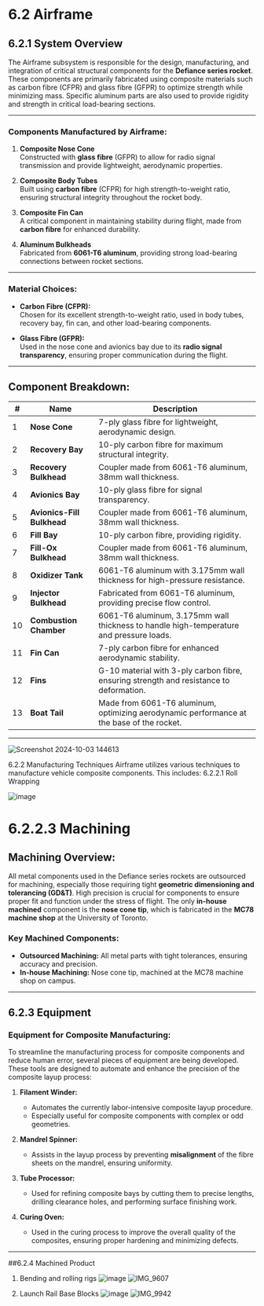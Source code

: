 # 6.2 Airframe 

## 6.2.1 System Overview

The Airframe subsystem is responsible for the design, manufacturing, and integration of critical structural components for the **Defiance series rocket**. These components are primarily fabricated using composite materials such as carbon fibre (CFPR) and glass fibre (GFPR) to optimize strength while minimizing mass. Specific aluminum parts are also used to provide rigidity and strength in critical load-bearing sections.

---

### Components Manufactured by Airframe:

1. **Composite Nose Cone**  
   Constructed with **glass fibre** (GFPR) to allow for radio signal transmission and provide lightweight, aerodynamic properties.

2. **Composite Body Tubes**  
   Built using **carbon fibre** (CFPR) for high strength-to-weight ratio, ensuring structural integrity throughout the rocket body.

3. **Composite Fin Can**  
   A critical component in maintaining stability during flight, made from **carbon fibre** for enhanced durability.

4. **Aluminum Bulkheads**  
   Fabricated from **6061-T6 aluminum**, providing strong load-bearing connections between rocket sections.

---

### Material Choices:

- **Carbon Fibre (CFPR):**  
  Chosen for its excellent strength-to-weight ratio, used in body tubes, recovery bay, fin can, and other load-bearing components.
  
- **Glass Fibre (GFPR):**  
  Used in the nose cone and avionics bay due to its **radio signal transparency**, ensuring proper communication during the flight.

---

## Component Breakdown:

| #  | Name                         | Description                                    |
|----|------------------------------|------------------------------------------------|
| 1  | **Nose Cone**                 | 7-ply glass fibre for lightweight, aerodynamic design. |
| 2  | **Recovery Bay**              | 10-ply carbon fibre for maximum structural integrity. |
| 3  | **Recovery Bulkhead**         | Coupler made from 6061-T6 aluminum, 38mm wall thickness. |
| 4  | **Avionics Bay**              | 10-ply glass fibre for signal transparency.    |
| 5  | **Avionics-Fill Bulkhead**    | Coupler made from 6061-T6 aluminum, 38mm wall thickness. |
| 6  | **Fill Bay**                  | 10-ply carbon fibre, providing rigidity.       |
| 7  | **Fill-Ox Bulkhead**          | Coupler made from 6061-T6 aluminum, 38mm wall thickness. |
| 8  | **Oxidizer Tank**             | 6061-T6 aluminum with 3.175mm wall thickness for high-pressure resistance. |
| 9  | **Injector Bulkhead**         | Fabricated from 6061-T6 aluminum, providing precise flow control. |
| 10 | **Combustion Chamber**        | 6061-T6 aluminum, 3.175mm wall thickness to handle high-temperature and pressure loads. |
| 11 | **Fin Can**                   | 7-ply carbon fibre for enhanced aerodynamic stability. |
| 12 | **Fins**                      | G-10 material with 3-ply carbon fibre, ensuring strength and resistance to deformation. |
| 13 | **Boat Tail**                 | Made from 6061-T6 aluminum, optimizing aerodynamic performance at the base of the rocket. |

---
![Screenshot 2024-10-03 144613](https://github.com/user-attachments/assets/e8d197c2-6810-44aa-a1bb-9786aa9111a3)


6.2.2 Manufacturing Techniques
Airframe utilizes various techniques to manufacture vehicle composite components. This
includes:
6.2.2.1 Roll Wrapping

![image](https://github.com/user-attachments/assets/071cd37d-587f-431d-8028-38404db24daa)

# 6.2.2.3 Machining

## Machining Overview:

All metal components used in the Defiance series rockets are outsourced for machining, especially those requiring tight **geometric dimensioning and tolerancing (GD&T)**. High precision is crucial for components to ensure proper fit and function under the stress of flight. The only **in-house machined** component is the **nose cone tip**, which is fabricated in the **MC78 machine shop** at the University of Toronto.

### Key Machined Components:
- **Outsourced Machining:** All metal parts with tight tolerances, ensuring accuracy and precision.
- **In-house Machining:** Nose cone tip, machined at the MC78 machine shop on campus.






---

## 6.2.3 Equipment 

### Equipment for Composite Manufacturing:

To streamline the manufacturing process for composite components and reduce human error, several pieces of equipment are being developed. These tools are designed to automate and enhance the precision of the composite layup process:

1. **Filament Winder:**
   - Automates the currently labor-intensive composite layup procedure.
   - Especially useful for composite components with complex or odd geometries.

2. **Mandrel Spinner:**
   - Assists in the layup process by preventing **misalignment** of the fibre sheets on the mandrel, ensuring uniformity.

3. **Tube Processor:**
   - Used for refining composite bays by cutting them to precise lengths, drilling clearance holes, and performing surface finishing work.

4. **Curing Oven:**
   - Used in the curing process to improve the overall quality of the composites, ensuring proper hardening and minimizing defects.

---

##6.2.4 Machined Product

1. Bending and rolling rigs
![image](https://github.com/user-attachments/assets/265134ee-c199-4d38-9be2-184497a19053)
![IMG_9607](https://github.com/user-attachments/assets/37cc2541-87bd-4c7d-9902-71211408ba8f)

2. Launch Rail Base Blocks
   ![image](https://github.com/user-attachments/assets/c6eaad75-5b70-4bcd-8f36-2ea3c4c35a7b)
   ![IMG_9942](https://github.com/user-attachments/assets/2ada303f-2931-4ec4-a1f8-5191ac63d0e5)



